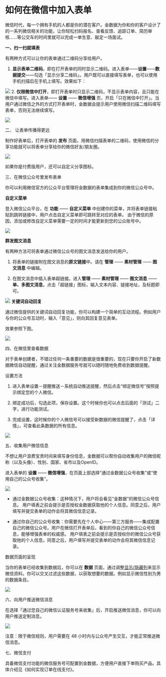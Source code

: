 # 如何在微信中加入表单

微信时代，每一个拥有手机的人都是你的潜在客户。金数据为你和你的客户设计了的一系列微信相关的功能，让你轻松扫码报名、查看反馈、追踪订单、简历审核……等公交车的时间里就可以完成一单生意、敲定一场面试。

**一、扫一扫就填表**

有两种方式可以让你的表单通过二维码分享给用户。

1. **显示表单二维码**，即在打开表单的同时显示二维码。进入表单——**设置**——**数据提交**——勾选「显示分享二维码」。用户既可以直接填写表单，也可以使用手机扫描后在手机上填写。效果如下：

  ![](https://o1cqumdwn.qnssl.com/assets/file/819/___.png)
2. **仅限微信中打开**，即打开表单时只显示二维码，不显示表单内容，且只能在微信中填写。进入表单—— **设置** —— **微信增强** 页，开启「只在微信中打开」。当用户通过微信之外的方式打开表单时，金数据会提示用户使用微信扫描二维码填写表单，否则无法继续填写。

  ![](https://o1cqumdwn.qnssl.com/assets/file/131/wechat-only-2.png?imageView2/2/w/1000)

二、 让表单传播得更远

制作好表单后，打开表单的 **发布** 页面，用微信扫描表单的二维码，使用微信的分享功能就可以将表单分享给你的微信好友\/朋友圈。

![](https://dn-shimo-image.qbox.me/MT1nVD60tTwErjNG/image.png!thumbnail)

如果你是付费版用户，还可以自定义分享图标。

三、在微信公众号里发布表单

你可以利用微信官方的公众平台管理将金数据的表单集成到你的微信公众号中。

**自定义菜单**

登入微信公众平台，在 **功能** —— **自定义菜单** 中创建你的菜单，并将表单链接粘贴到跳转链接中，用户点击自定义菜单即可跳转至对应的表单。 由于微信的原因，添加或修改自定义菜单需要一定的时间才能更新到您的公众账号中。

![](https://o1cqumdwn.qnssl.com/assets/file/195/weixin-mp-1.png?imageView2/2/w/1000)

**群发图文消息**

有两种方法可将表单通过微信公众号的图文消息发送给你的用户。

1. 将表单的链接附在图文消息的**原文链接**中。请在 **管理** —— **素材管理** —— **图文消息** 中编辑。

2. 在图文消息中插入表单超链接。进入**管理** —— **素材管理** —— **图文消息** ——**单、多图文消息**，点击「超链接」图标，输入文本内容、链接地址，及标题即可。


![](https://o1cqumdwn.qnssl.com/assets/file/196/weixin-mp-2.png?imageView2/2/w/1000)
**关键词自动回复**

通过微信提供的关键词自动回复功能，你可以构建一个简单的互动流程。例如用户与你的公众号互动时，输入「意见」，则向其回复意见表单。

效果参照下图。

![](https://o1cqumdwn.qnssl.com/assets/file/198/weixin-mp-4.png?imageView2/2/w/1000)

四、在微信里查看数据

对于表单创建者，不错过任何一条重要的数据是很重要的，现在只要你开启了新数据微信自动提醒，通过关注金数据服务号就可以随时随地免费收到数据提醒。

设置方法

1. 进入表单设置－提醒推送－系统自动推送提醒，然后点击“绑定微信号”按照提示绑定您的个人微信。

2. 绑定成功后，勾选此项，保存设置。这个时候你也可以点击后面的「测试」二字，进行功能测试。

3. 完成设置，这时候你的个人微信号可以接受新数据的微信提醒了，点击「详情」，可查看此条数据的所有信息。


![](https://o1cqumdwn.qnssl.com/assets/file/103/wechat-date-push-3.png?imageView2/2/w/1000)

五、收集用户微信信息

不想让用户浪费宝贵时间来填写身份信息，金数据可以帮你自动收集用户的微信昵称（以及头像）、性别、国家、省市以及OpenID。

进入表单的 **设置** —— **微信增强**，在页面上部选择“通过金数据公众号收集”或“使用自己的公众号收集”。

![](https://o1cqumdwn.qnssl.com/assets/file/16/wechat-personal-info-1.png?imageView2/2/w/1000)

* 通过金数据公众号收集：这种情况下，用户将会看见“金数据”的微信公众号信息。 用户填表之前会提示是否授权金数据获取他的个人信息。同意之后，用户填写并提交表单的动作会将其微信信息记录。

* 通过你自己的公众号收集：你需要先在个人中心——第三方服务——集成配置自己的微信公众号。用户在微信打开表单后，看到的你自己的微信公众号信息，能够增强表单的权威感。 用户填表之前会提示是否授权你的微信公众号获取他的个人信息。同意之后，用户填写并提交表单的动作会将其微信信息记录。


数据页面的呈现

当你的表单已经收集到数据后，你可以在 **数据** 页面，通过调整[显示\/隐藏列](https://help.jinshuju.net/articles/data.html#show_hide_col)来显示微信资料。你可以交叉过滤这些数据，以获取想要的数据。例如显示微信性别为男的数据条目。

![](https://o1cqumdwn.qnssl.com/assets/file/18/wechat-personal-info-3.png?imageView2/2/w/1000)

六、向用户推送微信消息

在选择「通过您自己的微信认证服务号来收集」后，开启推送微信消息，你可以向用户推送定制消息。

![](https://dn-shimo-image.qbox.me/yuc3nmev41Y2IziB/image.png!thumbnail)

注意：限于微信规则，用户需要在 48 小时内与公众号产生交互，才能正常推送微信消息。

七、微信支付

具备微信支付功能的微信服务号可配置到金数据，方便用户直接下单购买产品。具体介绍见《如何实现订单在线支付》。

